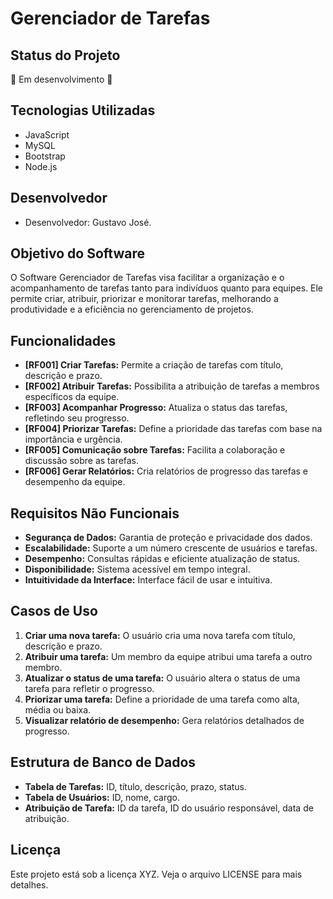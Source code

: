 # Gerenciador de Tarefas

## Status do Projeto
🚧 Em desenvolvimento 🚧

## Tecnologias Utilizadas
- JavaScript
- MySQL
- Bootstrap
- Node.js

## Desenvolvedor
- Desenvolvedor: Gustavo José.

## Objetivo do Software
O Software Gerenciador de Tarefas visa facilitar a organização e o acompanhamento de tarefas tanto para indivíduos quanto para equipes. Ele permite criar, atribuir, priorizar e monitorar tarefas, melhorando a produtividade e a eficiência no gerenciamento de projetos.

## Funcionalidades
- **[RF001] Criar Tarefas:** Permite a criação de tarefas com título, descrição e prazo.
- **[RF002] Atribuir Tarefas:** Possibilita a atribuição de tarefas a membros específicos da equipe.
- **[RF003] Acompanhar Progresso:** Atualiza o status das tarefas, refletindo seu progresso.
- **[RF004] Priorizar Tarefas:** Define a prioridade das tarefas com base na importância e urgência.
- **[RF005] Comunicação sobre Tarefas:** Facilita a colaboração e discussão sobre as tarefas.
- **[RF006] Gerar Relatórios:** Cria relatórios de progresso das tarefas e desempenho da equipe.

## Requisitos Não Funcionais
- **Segurança de Dados:** Garantia de proteção e privacidade dos dados.
- **Escalabilidade:** Suporte a um número crescente de usuários e tarefas.
- **Desempenho:** Consultas rápidas e eficiente atualização de status.
- **Disponibilidade:** Sistema acessível em tempo integral.
- **Intuitividade da Interface:** Interface fácil de usar e intuitiva.

## Casos de Uso
1. **Criar uma nova tarefa:** O usuário cria uma nova tarefa com título, descrição e prazo.
2. **Atribuir uma tarefa:** Um membro da equipe atribui uma tarefa a outro membro.
3. **Atualizar o status de uma tarefa:** O usuário altera o status de uma tarefa para refletir o progresso.
4. **Priorizar uma tarefa:** Define a prioridade de uma tarefa como alta, média ou baixa.
5. **Visualizar relatório de desempenho:** Gera relatórios detalhados de progresso.

## Estrutura de Banco de Dados
- **Tabela de Tarefas:** ID, título, descrição, prazo, status.
- **Tabela de Usuários:** ID, nome, cargo.
- **Atribuição de Tarefa:** ID da tarefa, ID do usuário responsável, data de atribuição.

## Licença
Este projeto está sob a licença XYZ. Veja o arquivo LICENSE para mais detalhes.
